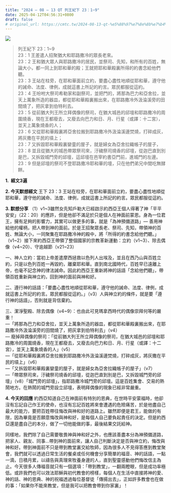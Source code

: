 ```yaml
---
title: "2024 – 08 – 13 QT 列王紀下 23：1~9"
date: 2025-04-12T04:56:31+0800
draft: false
# original_url: https://cmtc.tw/2024-08-13-qt-%e5%88%97%e7%8e%8b%e7%b4%80%e4%b8%8b-23%ef%bc%9a19
---
```


![](/images/qt.jpg)
> 列王紀下 23：1\~9  
> 23：1 王差遣人招聚猶大和耶路撒冷的眾長老來。  
> 23：2 王和猶大眾人與耶路撒冷的居民，並祭司、先知，和所有的百姓，無論大小，都一同上到耶和華的殿；王就把耶和華殿裏所得的約書念給他們聽。  
> 23：3 王站在柱旁，在耶和華面前立約，要盡心盡性地順從耶和華，遵守他的誡命、法度、律例，成就這書上所記的約言。眾民都服從這約。  
> 23：4 王吩咐大祭司希勒家和副祭司，並把門的，將那為巴力和亞舍拉，並天上萬象所造的器皿，都從耶和華殿裏搬出來，在耶路撒冷外汲淪溪旁的田間燒了，把灰拿到伯特利去。  
> 23：5 從前猶大列王所立拜偶像的祭司，在猶大城邑的邱壇和耶路撒冷的周圍燒香，現在王都廢去，又廢去向巴力和日、月、行星（或譯：十二宮），並天上萬象燒香的人；  
> 23：6 又從耶和華殿裏將亞舍拉搬到耶路撒冷外汲淪溪邊焚燒，打碎成灰，將灰撒在平民的墳上；  
> 23：7 又拆毀耶和華殿裏孌童的屋子，就是婦女為亞舍拉織帳子的屋子，  
> 23：8 並且從猶大的城邑帶眾祭司來，汙穢祭司燒香的邱壇，從迦巴直到別是巴，又拆毀城門旁的邱壇，這邱壇在邑宰約書亞門前，進城門的左邊。  
> 23：9 但是邱壇的祭司不登耶路撒冷耶和華的壇，只在他們弟兄中間吃無酵餅。

**1.  經文3遍**

**2. 今天默想經文**
王下 23：3 王站在柱旁，在耶和華面前立約，要盡心盡性地順從耶和華，遵守他的誡命、法度、律例，成就這書上所記的約言。眾民都服從這約。

**3. 默想分享**
（1）v1\~3雖然女先知戶勒大已經啟示約西亞王個人得著了神「平平安安」（22：20）的應許，但是他卻不滿足於只是個人在神面前蒙恩。身為一位君王，擁有足夠的影響力，其實可以做更多的事，就是「為神預備道路」— 善用神給他的權柄，把人帶到神的面前。於是王招聚眾長老、祭司、先知，帶領神的百姓、無論大小，一同聚集在耶路撒冷神的殿中，將「所得的約書念給他們聽。」（v1\~2）接下來約西亞王帶領了整個國家的宗教革新運動：立約（v1\~3）、除去偶像（v4\~20）、守逾越節（v21\~23）

一、神人立約：當初上帝差遣摩西拯救以色列人出埃及，並且在西乃山與百姓立約，只是以色列百姓一再毀約，離棄耶和華。直到南北國時代，百姓早已遠離上帝，也毫不記念神的律法誡命。因此約西亞王重新將神的話語「念給他們聽」，帶領百姓重新與神立約，回到神的面前與神和好。

二、遵行神的話語：「要盡心盡性地順從耶和華，遵守他的誡命、法度、律例，成就這書上所記的約言。眾民都服從這約。」（v3）人與神立約的條件，就是要「遵行神的話語」，否則就是背信棄約。

三、潔淨聖殿、除去偶像（v4\~9）：也由此可見瑪拿西時代的偶像崇拜何等的嚴重！  
—「將那為巴力和亞舍拉，並天上萬象所造的器皿，都從耶和華殿裏搬出來，在耶路撒冷外汲淪溪旁的田間燒了，把灰拿到伯特利去」（v4）  
— 廢掉拜偶像的祭司：「從前猶大列王所立拜偶像的祭司，在猶大城邑的邱壇和耶路撒冷的周圍燒香，現在王都廢去，又廢去向巴力和日、月、行星（或譯：十二宮），並天上萬象燒香的人」（v5）  
—「從耶和華殿裏將亞舍拉搬到耶路撒冷外汲淪溪邊焚燒，打碎成灰，將灰撒在平民的墳上」（v6）  
—「又拆毀耶和華殿裏孌童的屋子，就是婦女為亞舍拉織帳子的屋子」（v7）  
—「帶眾祭司來，汙穢祭司燒香的邱壇，從迦巴直到別是巴，又拆毀城門旁的邱壇」（v8）「城門旁的邱壇」，指耶路撒冷城門旁的邱壇。這是百姓集會、交易的熱鬧地方。在熱鬧的城門旁設立邱壇，表明拜偶像的現象已經非常嚴重。

**4. 今天的回應**
約西亞知道自己在神面前有特別的恩典，在世時平安蒙福時，他卻沒有忘記自己作王的使命，也沒有忘記百姓將來會遭遇的危險痛苦，於是他盡自己最大的能力，要把百姓帶往悔改與神和好的道路上。雖然即便是君王，能做的有限，因為畢竟是否願意悔改與神和好，是每個人自己要負起責任的決定。但是約西亞還是盡自己的本分，做了一切他能做的事，最後結果交託給神。

同樣地，我們除了自己需要敬畏神與神和好之外，也應該善盡本分為神預備道路，把家人、親友、同事…帶到神的面前來，讓人自己判斷決定是否與神立約，悔改與神和好。帶到神面前不只是帶到教堂裏交給牧師，因為很多人不見得答應到教堂聚會，我們就可以透過日常生活的餐桌或任何機會分享簡單的福音、神的話語，一點一滴，日積月累，以禱告與真理來牧養身邊的人，直到聖靈感動他們悔改信主為止。今天很多人傳福音就只有一個選項：「帶到教堂」，一翻兩瞪眼，但是成功率極低。或許我們也可以效法耶穌與初代教會的榜樣，每個人在生活中直接將神的愛、神的話、神的恩典、神的祝福透過每位基督徒「傳揚出去」，正如許多教會也在做的事：「如果你不能來教堂，但是我可以把教會帶到你家裏」！
